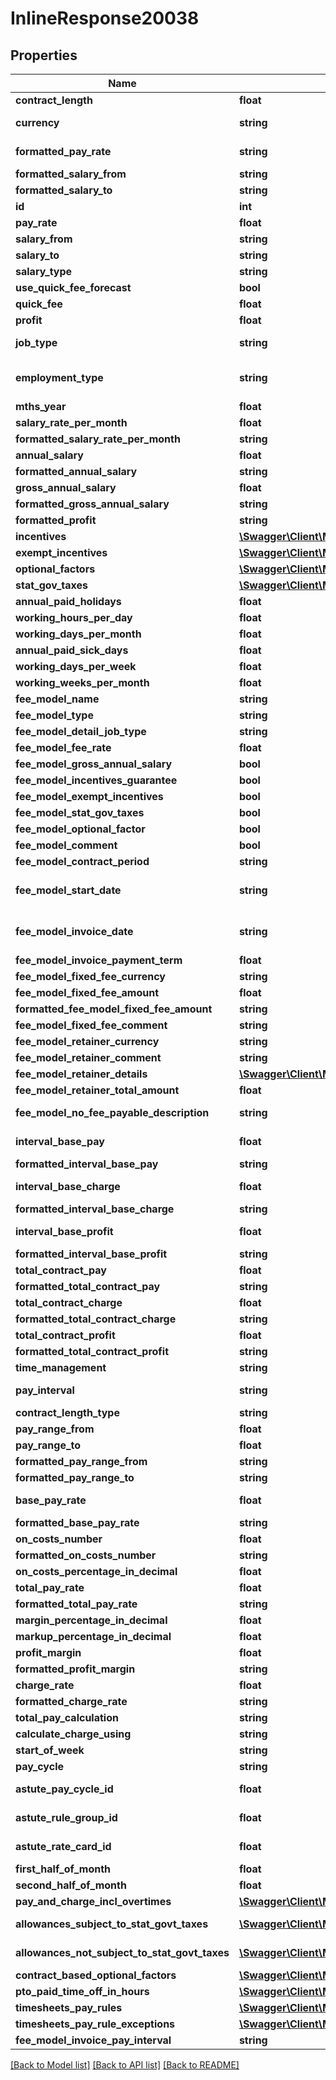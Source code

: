 # InlineResponse20038

## Properties
Name | Type | Description | Notes
------------ | ------------- | ------------- | -------------
**contract_length** | **float** | Contract Length | [optional] 
**currency** | **string** | Currency. Please refer to reference list for the currency values. | [optional] 
**formatted_pay_rate** | **string** | Formatted Pay Rate (e.g. USD $55,000.00) | [optional] 
**formatted_salary_from** | **string** | Formatted Salary Range From | [optional] 
**formatted_salary_to** | **string** | Formatted Salary Range To | [optional] 
**id** | **int** | internal id of compensation | [optional] 
**pay_rate** | **float** | Pay Rate of job | [optional] 
**salary_from** | **string** | Salary Range From | [optional] 
**salary_to** | **string** | Salary Range To | [optional] 
**salary_type** | **string** | salary type | [optional] 
**use_quick_fee_forecast** | **bool** | this is check use quick fee forecast | [optional] 
**quick_fee** | **float** | total percentage fee | [optional] 
**profit** | **float** | total number of profit pay | [optional] 
**job_type** | **string** | Job Type. Please refer to reference section of job types for possible values. | [optional] 
**employment_type** | **string** | Employment Type. Please refer to reference section of employment type for possible values. | [optional] 
**mths_year** | **float** | the length of contract | [optional] 
**salary_rate_per_month** | **float** | salary per month | [optional] 
**formatted_salary_rate_per_month** | **string** | Formatted Salary rate per month | [optional] 
**annual_salary** | **float** | total salary per year | [optional] 
**formatted_annual_salary** | **string** | Formatted Salary rate per year | [optional] 
**gross_annual_salary** | **float** | total salary include tax | [optional] 
**formatted_gross_annual_salary** | **string** | Formatted gross salary annual | [optional] 
**formatted_profit** | **string** | Formatted profit rate | [optional] 
**incentives** | [**\Swagger\Client\Model\InlineResponse20038Incentives[]**](InlineResponse20038Incentives.md) | list of incentive | [optional] 
**exempt_incentives** | [**\Swagger\Client\Model\InlineResponse20038Incentives[]**](InlineResponse20038Incentives.md) | list of incentive | [optional] 
**optional_factors** | [**\Swagger\Client\Model\InlineResponse20038OptionalFactors[]**](InlineResponse20038OptionalFactors.md) | list of optional_factor | [optional] 
**stat_gov_taxes** | [**\Swagger\Client\Model\InlineResponse20038StatGovTaxes[]**](InlineResponse20038StatGovTaxes.md) | list of stat_gov_taxes | [optional] 
**annual_paid_holidays** | **float** | number of paid holiday | [optional] 
**working_hours_per_day** | **float** | number of working hours per day | [optional] 
**working_days_per_month** | **float** | number of working day per month | [optional] 
**annual_paid_sick_days** | **float** | number of paid sick day per yeary | [optional] 
**working_days_per_week** | **float** | number of working day per week | [optional] 
**working_weeks_per_month** | **float** | number of working day per month | [optional] 
**fee_model_name** | **string** | fee model name only for permanent job | [optional] 
**fee_model_type** | **string** | fee model type only for permanent job | [optional] 
**fee_model_detail_job_type** | **string** | this is same job type | [optional] 
**fee_model_fee_rate** | **float** | this is fee rate only on fee model | [optional] 
**fee_model_gross_annual_salary** | **bool** | append gross annual salary on fee model | [optional] 
**fee_model_incentives_guarantee** | **bool** | append incentives guarantee on fee model | [optional] 
**fee_model_exempt_incentives** | **bool** | append exempt incentives | [optional] 
**fee_model_stat_gov_taxes** | **bool** | append stat gov taxes on fee model | [optional] 
**fee_model_optional_factor** | **bool** | append optional factor on fee model | [optional] 
**fee_model_comment** | **bool** | true if have fee model comment | [optional] 
**fee_model_contract_period** | **string** | check fixed period or no fixed period | [optional] 
**fee_model_start_date** | **string** | start date fee model. Must be in format \&quot;yyyy-MM-dd&#x27;T&#x27;HH:mm:ss.SSS&#x27;Z&#x27;\&quot; | [optional] 
**fee_model_invoice_date** | **string** | date invoice fee model. Must be in format \&quot;yyyy-MM-dd&#x27;T&#x27;HH:mm:ss.SSS&#x27;Z&#x27;\&quot; | [optional] 
**fee_model_invoice_payment_term** | **float** | invoice payment term | [optional] 
**fee_model_fixed_fee_currency** | **string** | same currency of job | [optional] 
**fee_model_fixed_fee_amount** | **float** | only on fee model retainer | [optional] 
**formatted_fee_model_fixed_fee_amount** | **string** | only on fee model retainer | [optional] 
**fee_model_fixed_fee_comment** | **string** | content of fee model comment | [optional] 
**fee_model_retainer_currency** | **string** | same job currency | [optional] 
**fee_model_retainer_comment** | **string** | only on fee model retainer | [optional] 
**fee_model_retainer_details** | [**\Swagger\Client\Model\InlineResponse20038FeeModelRetainerDetails[]**](InlineResponse20038FeeModelRetainerDetails.md) | list of fee_model_retainer_details | [optional] 
**fee_model_retainer_total_amount** | **float** | total fee model retainer amount | [optional] 
**fee_model_no_fee_payable_description** | **string** | this comment content when check no feemodel payable | [optional] 
**interval_base_pay** | **float** | this is number of base pay on Monthy, Daily, Yearly | [optional] 
**formatted_interval_base_pay** | **string** |  | [optional] 
**interval_base_charge** | **float** | this is number of base charge on Monthy, Daily, Yearly | [optional] 
**formatted_interval_base_charge** | **string** |  | [optional] 
**interval_base_profit** | **float** | this is number of base profit on Monthy, Daily, Yearly | [optional] 
**formatted_interval_base_profit** | **string** |  | [optional] 
**total_contract_pay** | **float** | this is number of total contract pay | [optional] 
**formatted_total_contract_pay** | **string** |  | [optional] 
**total_contract_charge** | **float** | this is number of total contract charge | [optional] 
**formatted_total_contract_charge** | **string** |  | [optional] 
**total_contract_profit** | **float** | this is number of total contract profit | [optional] 
**formatted_total_contract_profit** | **string** |  | [optional] 
**time_management** | **string** | this is get from job with three value | [optional] 
**pay_interval** | **string** | this is pay interval, HOURLY, WEEEKLY, MONTHY,... | [optional] 
**contract_length_type** | **string** | this is length of contract | [optional] 
**pay_range_from** | **float** | minium of pay salary | [optional] 
**pay_range_to** | **float** | maxium of pay salary | [optional] 
**formatted_pay_range_from** | **string** |  | [optional] 
**formatted_pay_range_to** | **string** |  | [optional] 
**base_pay_rate** | **float** | pay rate with not contain tax and allowances | [optional] 
**formatted_base_pay_rate** | **string** |  | [optional] 
**on_costs_number** | **float** | cost number | [optional] 
**formatted_on_costs_number** | **string** |  | [optional] 
**on_costs_percentage_in_decimal** | **float** | cost number in percentage | [optional] 
**total_pay_rate** | **float** | pay rate with include tax and allowances | [optional] 
**formatted_total_pay_rate** | **string** |  | [optional] 
**margin_percentage_in_decimal** | **float** | profit and margin percentage | [optional] 
**markup_percentage_in_decimal** | **float** | profit and margin percentage | [optional] 
**profit_margin** | **float** | profit and margin percentage | [optional] 
**formatted_profit_margin** | **string** |  | [optional] 
**charge_rate** | **float** | pay rate with include tax and allowances | [optional] 
**formatted_charge_rate** | **string** |  | [optional] 
**total_pay_calculation** | **string** | select pay type | [optional] 
**calculate_charge_using** | **string** | select charge type | [optional] 
**start_of_week** | **string** | start day working of week | [optional] 
**pay_cycle** | **string** | pay period | [optional] 
**astute_pay_cycle_id** | **float** | astute rate only on time managerment Astute Payroll | [optional] 
**astute_rule_group_id** | **float** | astute rule only on time managerment Astute Payroll | [optional] 
**astute_rate_card_id** | **float** | astute rate only on time managerment Astute Payroll | [optional] 
**first_half_of_month** | **float** | Only on Pay cycle Semi-monthy | [optional] 
**second_half_of_month** | **float** | Only on Pay cycle Semi-monthy | [optional] 
**pay_and_charge_incl_overtimes** | [**\Swagger\Client\Model\InlineResponse20038PayAndChargeInclOvertimes[]**](InlineResponse20038PayAndChargeInclOvertimes.md) | list of pay_and_charge_incl_overtimes | [optional] 
**allowances_subject_to_stat_govt_taxes** | [**\Swagger\Client\Model\InlineResponse20038AllowancesSubjectToStatGovtTaxes[]**](InlineResponse20038AllowancesSubjectToStatGovtTaxes.md) | list of allowances_subject_to_stat_govt_taxes | [optional] 
**allowances_not_subject_to_stat_govt_taxes** | [**\Swagger\Client\Model\InlineResponse20038AllowancesNotSubjectToStatGovtTaxes[]**](InlineResponse20038AllowancesNotSubjectToStatGovtTaxes.md) | list of allowances_not_subject_to_stat_govt_taxes | [optional] 
**contract_based_optional_factors** | [**\Swagger\Client\Model\InlineResponse20038ContractBasedOptionalFactors[]**](InlineResponse20038ContractBasedOptionalFactors.md) | list of contract_based_optional_factors | [optional] 
**pto_paid_time_off_in_hours** | [**\Swagger\Client\Model\InlineResponse20038PtoPaidTimeOffInHours[]**](InlineResponse20038PtoPaidTimeOffInHours.md) | list of pto_paid_time_off_in_hours | [optional] 
**timesheets_pay_rules** | [**\Swagger\Client\Model\InlineResponse20038TimesheetsPayRules[]**](InlineResponse20038TimesheetsPayRules.md) | list of timesheets_pay_rules | [optional] 
**timesheets_pay_rule_exceptions** | [**\Swagger\Client\Model\InlineResponse20038TimesheetsPayRules[]**](InlineResponse20038TimesheetsPayRules.md) | list of timesheets_pay_rules | [optional] 
**fee_model_invoice_pay_interval** | **string** |  | [optional] 

[[Back to Model list]](../../README.md#documentation-for-models) [[Back to API list]](../../README.md#documentation-for-api-endpoints) [[Back to README]](../../README.md)

